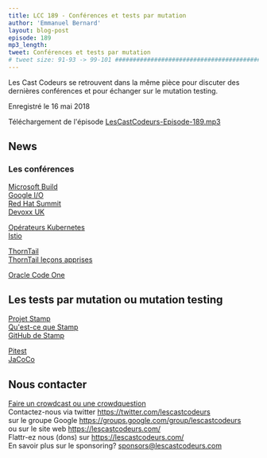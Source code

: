 ```yaml
---
title: LCC 189 - Conférences et tests par mutation
author: 'Emmanuel Bernard'
layout: blog-post
episode: 189
mp3_length:
tweet: Conférences et tests par mutation
# tweet size: 91-93 -> 99-101 #######################################################################
---
```

Les Cast Codeurs se retrouvent dans la même pièce pour discuter des dernières conférences et pour échanger sur le mutation testing.

Enregistré le 16 mai 2018

Téléchargement de l'épisode [LesCastCodeurs-Episode-189.mp3](http://traffic.libsyn.com/lescastcodeurs/LesCastCodeurs-Episode-189.mp3)

## News

### Les conférences

[Microsoft Build](https://developer.microsoft.com/en-us/events/build/content)  
[Google I/O](https://events.google.com/io/)  
[Red Hat Summit](https://www.redhat.com/en/summit/2018)  
[Devoxx UK](https://www.devoxx.co.uk)  

[Opérateurs Kubernetes](https://coreos.com/operators/)  
[Istio](https://istio.io)  

[ThornTail](https://thorntail.io/)  
[ThornTail leçons apprises](https://docs.thorntail.io/4.0.0-SNAPSHOT/#lessons-learned)  

[Oracle Code One](https://www.oracle.com/code-one/index.html)  

## Les tests par mutation ou mutation testing

[Projet Stamp](https://www.stamp-project.eu/)  
[Qu'est-ce que Stamp](https://www.stamp-project.eu/view/main/introduction)  
[GitHub de Stamp](https://github.com/STAMP-project/)  

[Pitest](http://pitest.org)  
[JaCoCo](https://www.eclemma.org/jacoco/)  

## Nous contacter

[Faire un crowdcast ou une crowdquestion](https://lescastcodeurs.com/crowdcasting/)  
Contactez-nous via twitter <https://twitter.com/lescastcodeurs>  
sur le groupe Google <https://groups.google.com/group/lescastcodeurs>  
ou sur le site web <https://lescastcodeurs.com/>  
Flattr-ez nous (dons) sur <https://lescastcodeurs.com/>  
En savoir plus sur le sponsoring? <sponsors@lescastcodeurs.com>
